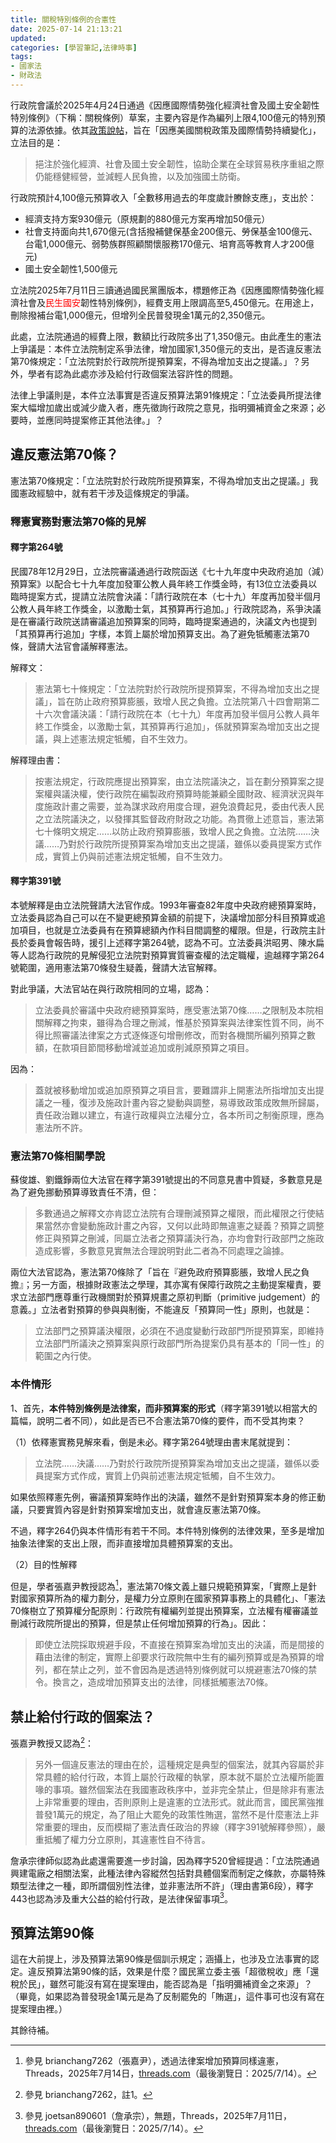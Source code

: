 ```yaml
---
title: 關稅特別條例的合憲性
date: 2025-07-14 21:13:21
updated:
categories: [學習筆記,法律時事]
tags:
- 國家法
- 財政法
---
```


行政院會議於2025年4月24日通過《因應國際情勢強化經濟社會及國土安全韌性特別條例》（下稱：關稅條例）草案，主要內容是作為編列上限4,100億元的特別預算的法源依據。依其[政策說帖](https://www.ey.gov.tw/Page/5A8A0CB5B41DA11E/cbc7872e-083a-4f65-b87a-4a6e175b57c4)，旨在「因應美國關稅政策及國際情勢持續變化」，立法目的是：

> 挹注於強化經濟、社會及國土安全韌性，協助企業在全球貿易秩序重組之際仍能穩健經營，並減輕人民負擔，以及加強國土防衛。

行政院預計4,100億元預算收入「全數移用過去的年度歲計賸餘支應」，支出於：
- 經濟支持方案930億元（原規劃的880億元方案再增加50億元）
- 社會支持面向共1,670億元(含括撥補健保基金200億元、勞保基金100億元、台電1,000億元、弱勢族群照顧關懷服務170億元、培育高等教育人才200億元)
- 國土安全韌性1,500億元

立法院2025年7月11日三讀通過國民黨團版本，標題修正為《因應國際情勢強化經濟社會及<span style="color:red">民生國安</span>韌性特別條例》，經費支用上限調高至5,450億元。在用途上，刪除撥補台電1,000億元，但增列全民普發現金1萬元的2,350億元。

此處，立法院通過的經費上限，數額比行政院多出了1,350億元。由此產生的憲法上爭議是：本件立法院制定系爭法律，增加國家1,350億元的支出，是否違反憲法第70條規定：「立法院對於行政院所提預算案，不得為增加支出之提議。」？另外，學者有認為此處亦涉及給付行政個案法容許性的問題。

法律上爭議則是，本件立法事實是否違反預算法第91條規定：「立法委員所提法律案大幅增加歲出或減少歲入者，應先徵詢行政院之意見，指明彌補資金之來源；必要時，並應同時提案修正其他法律。」？

## 違反憲法第70條？

憲法第70條規定：「立法院對於行政院所提預算案，不得為增加支出之提議。」我國憲政經驗中，就有若干涉及這條規定的爭議。

### 釋憲實務對憲法第70條的見解

#### 釋字第264號

民國78年12月29日，立法院審議通過行政院函送《七十九年度中央政府追加（減）預算案》以配合七十九年度加發軍公教人員年終工作獎金時，有13位立法委員以臨時提案方式，提請立法院會決議：「請行政院在本（七十九）年度再加發半個月公教人員年終工作獎金，以激勵士氣，其預算再行追加。」行政院認為，系爭決議是在審議行政院送請審議追加預算案的同時，臨時提案通過的，決議文內也提到「其預算再行追加」字樣，本質上屬於增加預算支出。為了避免牴觸憲法第70條，聲請大法官會議解釋憲法。

解釋文：

> 憲法第七十條規定：「立法院對於行政院所提預算案，不得為增加支出之提議」，旨在防止政府預算膨脹，致增人民之負擔。立法院第八十四會期第二十六次會議決議：「請行政院在本（七十九）年度再加發半個月公教人員年終工作獎金，以激勵士氣，其預算再行追加」，係就預算案為增加支出之提議，與上述憲法規定牴觸，自不生效力。

解釋理由書：

> 按憲法規定，行政院應提出預算案，由立法院議決之，旨在劃分預算案之提案權與議決權，使行政院在編製政府預算時能兼顧全國財政、經濟狀況與年度施政計畫之需要，並為謀求政府用度合理，避免浪費起見，委由代表人民之立法院議決之，以發揮其監督政府財政之功能。為貫徹上述意旨，憲法第七十條明文規定……以防止政府預算膨脹，致增人民之負擔。立法院……決議……乃對於行政院所提預算案為增加支出之提議，雖係以委員提案方式作成，實質上仍與前述憲法規定牴觸，自不生效力。

#### 釋字第391號

本號解釋是由立法院聲請大法官作成。1993年審查82年度中央政府總預算案時，立法委員認為自己可以在不變更總預算金額的前提下，決議增加部分科目預算或追加項目，也就是立法委員有在預算總額內作科目間調整的權限。但是，行政院主計長於委員會報告時，援引上述釋字第264號，認為不可。立法委員洪昭男、陳水扁等人認為行政院的見解侵犯立法院對預算實質審查權的法定職權，逾越釋字第264號範圍，適用憲法第70條發生疑義，聲請大法官解釋。

對此爭議，大法官站在與行政院相同的立場，認為：

> 立法委員於審議中央政府總預算案時，應受憲法第70條……之限制及本院相關解釋之拘束，雖得為合理之刪減，惟基於預算案與法律案性質不同，尚不得比照審議法律案之方式逐條逐句增刪修改，而對各機關所編列預算之數額，在款項目節間移動增減並追加或削減原預算之項目。

因為：

> 蓋就被移動增加或追加原預算之項目言，要難謂非上開憲法所指增加支出提議之一種，復涉及施政計畫內容之變動與調整，易導致政策成敗無所歸屬，責任政治難以建立，有違行政權與立法權分立，各本所司之制衡原理，應為憲法所不許。

### 憲法第70條相關學說

蘇俊雄、劉鐵錚兩位大法官在釋字第391號提出的不同意見書中質疑，多數意見是為了避免挪動預算導致責任不清，但：

> 多數通過之解釋文亦肯認立法院有合理刪減預算之權限，而此權限之行使結果當然亦會變動施政計畫之內容，又何以此時即無違憲之疑義？預算之調整修正與預算之刪減，同屬立法者之預算議決行為，亦均會對行政部門之施政造成影響，多數意見實無法合理說明對此二者為不同處理之論據。

兩位大法官認為，憲法第70條除了「旨在『避免政府預算膨脹，致增人民之負擔』；另一方面，根據財政憲法之學理，其亦寓有保障行政院之主動提案權責，要求立法部門應尊重行政機關對於預算規畫之原初判斷（primitive judgement）的意義。」立法者對預算的參與與制衡，不能違反「預算同一性」原則，也就是：

> 立法部門之預算議決權限，必須在不過度變動行政部門所提預算案，即維持立法部門所議決之預算案與原行政部門所為提案仍具有基本的「同一性」的範圍之內行使。

### 本件情形

1、首先，**本件特別條例是法律案，而非預算案的形式**（釋字第391號以相當大的篇幅，說明二者不同），如此是否已不合憲法第70條的要件，而不受其拘束？

（1）依釋憲實務見解來看，倒是未必。釋字第264號理由書末尾就提到：

> 立法院……決議……乃對於行政院所提預算案為增加支出之提議，雖係以委員提案方式作成，實質上仍與前述憲法規定牴觸，自不生效力。

如果依照釋憲先例，審議預算案時作出的決議，雖然不是針對預算案本身的修正動議，只要實質內容是針對預算案增加支出，就會違反憲法第70條。

不過，釋字264仍與本件情形有若干不同。本件特別條例的法律效果，至多是增加抽象法律案的支出上限，而非直接增加具體預算案的支出。

（2）目的性解釋

但是，學者張嘉尹教授認為[^1]，憲法第70條文義上雖只規範預算案，「實際上是針對國家預算所為的權力劃分，是權力分立原則在國家預算事務上的具體化」、「憲法70條樹立了預算權分配原則：行政院有權編列並提出預算案，立法權有權審議並刪減行政院所提出的預算，但是禁止任何增加預算的行為」。因此：

> 即使立法院採取規避手段，不直接在預算案為增加支出的決議，而是間接的藉由法律的制定，實際上卻要求行政院無中生有的編列預算或是為預算的增列，都在禁止之列，並不會因為是透過特別條例就可以規避憲法70條的禁令。換言之，造成增加預算支出的法律，同樣抵觸憲法70條。

[^1]: 參見 brianchang7262（張嘉尹），透過法律案增加預算同樣違憲，Threads，2025年7月14日，[threads.com](https://www.threads.com/@brianchang7262/post/DMFOgPxTL4H?hl=zh-tw)（最後瀏覽日：2025/7/14）。

## 禁止給付行政的個案法？

張嘉尹教授又認為[^2]：

> 另外一個違反憲法的理由在於，這種規定是典型的個案法，就其內容屬於非常具體的給付行政，本質上屬於行政權的執掌，原本就不屬於立法權所能置喙的事項。雖然個案法在我國憲政秩序中，並非完全禁止，但是除非有憲法上非常重要的理由，否則原則上是違憲的立法形式。就此而言，國民黨強推普發1萬元的規定，為了阻止大罷免的政策性賄選，當然不是什麼憲法上非常重要的理由，反而模糊了憲法責任政治的界線（釋字391號解釋參照），嚴重抵觸了權力分立原則，其違憲性自不待言。

[^2]: 參見 brianchang7262，註1。

詹承宗律師似認為此處還需要進一步討論，因為釋字520曾經提過：「立法院通過興建電廠之相關法案，此種法律內容縱然包括對具體個案而制定之條款，亦屬特殊類型法律之一種，即所謂個別性法律，並非憲法所不許」（理由書第6段），釋字443也認為涉及重大公益的給付行政，是法律保留事項[^3]。

[^3]: 參見 joetsan890601（詹承宗），無題，Threads，2025年7月11日，[threads.com](https://www.threads.com/@joetsan890601/post/DL-EDNGSeHl)（最後瀏覽日：2025/7/14）。

## 預算法第90條

這在大前提上，涉及預算法第90條是個訓示規定；涵攝上，也涉及立法事實的認定。違反預算法第90條的話，效果是什麼？國民黨立委主張「超徵稅收」應「還稅於民」，雖然可能沒有寫在提案理由，能否認為是「指明彌補資金之來源」？（畢竟，如果認為普發現金1萬元是為了反制罷免的「賄選」，這件事可也沒有寫在提案理由裡。）

其餘待補。